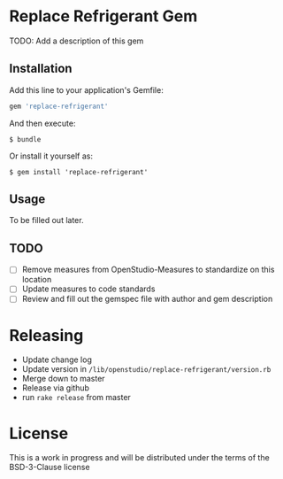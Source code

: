 # Replace Refrigerant Gem

TODO: Add a description of this gem

## Installation

Add this line to your application's Gemfile:

```ruby
gem 'replace-refrigerant'
```

And then execute:

    $ bundle

Or install it yourself as:

    $ gem install 'replace-refrigerant'

## Usage

To be filled out later. 

## TODO

- [ ] Remove measures from OpenStudio-Measures to standardize on this location
- [ ] Update measures to code standards
- [ ] Review and fill out the gemspec file with author and gem description

# Releasing

* Update change log
* Update version in `/lib/openstudio/replace-refrigerant/version.rb`
* Merge down to master
* Release via github
* run `rake release` from master

# License
This is a work in progress and will be distributed under the terms of the BSD-3-Clause license